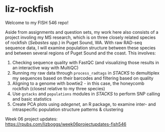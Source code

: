 # liz-rockfish

Welcome to my FISH 546 repo!

Aside from assignments and question sets, my work here also consists of a project involing my MS research, which is on three closely related species of rockfish (*Sebastes spp.*) in Puget Sound, WA.
With raw RAD-seq sequence data, I will examine population structure between these species and between several regions of Puget Sound and the coast.
This involves:
  1. Checking sequence quality with FastQC (and visualizing those results in an interactive way with MultiQC)
  2. Running my raw data through `process_radtags` in *STACKS* to demultiplex my sequences based on their barcodes and filtering based on quality
  3. Aligning to a genome with bowtie2 - in this case, the honeycomb rockfish (closest relative to my three species)
  4. Use `gstacks` and `populations` modules in *STACKS* to perform SNP calling and basic statistics
  5. Create PCA plots using *adegenet,* an R package, to examine inter- and intraspecific population structure patterns & clustering

Week 06 project updates: https://rpubs.com/lizboggs/week06projectupdates-fish546
